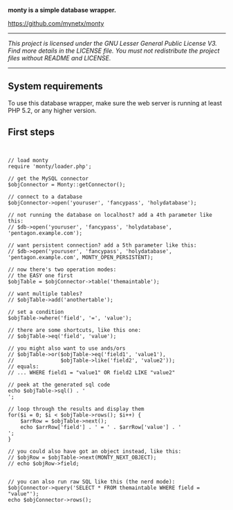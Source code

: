 **monty is a simple database wrapper.**

https://github.com/mynetx/monty

---

*This project is licensed under the GNU Lesser General Public License V3.
Find more details in the LICENSE file.
You must not redistribute the project files without README and LICENSE.*

---

System requirements
-------------------

To use this database wrapper, make sure the web server is running
at least PHP 5.2, or any higher version.


First steps
-----------

<pre lang="php"><code>

// load monty
require 'monty/loader.php';

// get the MySQL connector
$objConnector = Monty::getConnector();

// connect to a database
$objConnector->open('youruser', 'fancypass', 'holydatabase');

// not running the database on localhost? add a 4th parameter like this:
// $db->open('youruser', 'fancypass', 'holydatabase', 'pentagon.example.com');

// want persistent connection? add a 5th parameter like this:
// $db->open('youruser', 'fancypass', 'holydatabase', 'pentagon.example.com', MONTY_OPEN_PERSISTENT);

// now there's two operation modes:
// the EASY one first
$objTable = $objConnector->table('themaintable');

// want multiple tables?
// $objTable->add('anothertable');

// set a condition
$objTable->where('field', '=', 'value');

// there are some shortcuts, like this one:
// $objTable->eq('field', 'value');

// you might also want to use ands/ors
// $objTable->or($objTable->eq('field1', 'value1'),
//               $objTable->like('field2', 'value2'));
// equals:
// ... WHERE field1 = "value1" OR field2 LIKE "value2"

// peek at the generated sql code
echo $objTable->sql() . '<br />';

// loop through the results and display them
for($i = 0; $i < $objTable->rows(); $i++) {
    $arrRow = $objTable->next();
    echo $arrRow['field'] . ' = ' . $arrRow['value'] . '<br />';
}

// you could also have got an object instead, like this:
// $objRow = $objTable->next(MONTY_NEXT_OBJECT);
// echo $objRow->field;


// you can also run raw SQL like this (the nerd mode):
$objConnector->query('SELECT * FROM themaintable WHERE field = "value"');
echo $objConnector->rows();

</code></pre>
